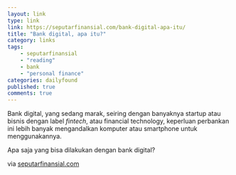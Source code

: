 ```yaml
---
layout: link
type: link
link: https://seputarfinansial.com/bank-digital-apa-itu/
title: "Bank digital, apa itu?"
category: links
tags: 
    - seputarfinansial
    - "reading"
    - bank
    - "personal finance"
categories: dailyfound
published: true
comments: true
---
```


Bank digital, yang sedang marak, seiring dengan banyaknya startup atau bisnis dengan label *fintech*, atau financial technology, keperluan perbankan ini lebih banyak mengandalkan komputer atau smartphone untuk menggunakannya.

Apa saja yang bisa dilakukan dengan bank digital? 

via [seputarfinansial.com](https://seputarfinansial.com/bank-digital-apa-itu/)